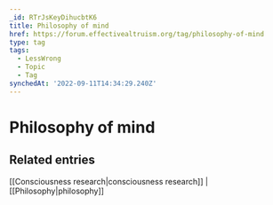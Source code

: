 ```yaml
---
_id: RTrJsKeyDihucbtK6
title: Philosophy of mind
href: https://forum.effectivealtruism.org/tag/philosophy-of-mind
type: tag
tags:
  - LessWrong
  - Topic
  - Tag
synchedAt: '2022-09-11T14:34:29.240Z'
---
```

# Philosophy of mind

Related entries
---------------

[[Consciousness research|consciousness research]] |  [[Philosophy|philosophy]]